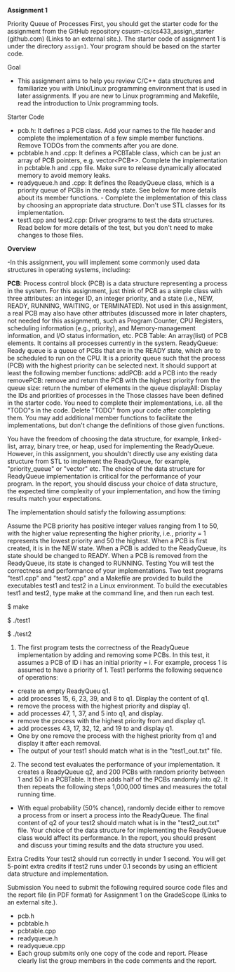 **Assignment 1**

Priority Queue of Processes 
First, you should get the starter code for the assignment from the GitHub repository csusm-cs/cs433_assign_starter (github.com) (Links to an external site.). The starter code of assignment 1 is under the directory `assign1`. Your program should be based on the starter code. 

Goal
- This assignment aims to help you review C/C++ data structures and familiarize you with Unix/Linux programming environment that is used in later assignments. If you are new to Linux programming and Makefile, read the introduction to Unix programming tools.

Starter Code
- pcb.h: It defines a PCB class. Add your names to the file header and complete the implementation of a few simple member functions. Remove TODOs from the comments after you are done.
- pcbtable.h and .cpp: It defines a PCBTable class, which can be just an array of PCB pointers, e.g. vector<PCB*>. Complete the implementation in pcbtable.h and .cpp file. Make sure to release dynamically allocated memory to avoid memory leaks.
- readyqueue.h and .cpp: It defines the ReadyQueue class, which is a priority queue of PCBs in the ready state. See below for more details about its member functions. - Complete the implementation of this class by choosing an appropriate data structure. Don't use STL classes for its implementation.
- test1.cpp and test2.cpp: Driver programs to test the data structures. Read below for more details of the test, but you don't need to make changes to those files. 

**Overview**

-In this assignment, you will implement some commonly used data structures in operating systems, including:

**PCB**: Process control block (PCB) is a data structure representing a process in the system. For this assignment, just think of PCB as a simple class with three attributes: an integer ID, an integer priority, and a state (i.e., NEW, READY, RUNNING, WAITING, or TERMINATED). Not used in this assignment, a real PCB may also have other attributes (discussed more in later chapters, not needed for this assignment), such as Program Counter, CPU Registers, scheduling information (e.g., priority), and Memory-management information, and I/O status information, etc.
PCB Table: An array(list) of PCB elements. It contains all processes currently in the system.
ReadyQueue: Ready queue is a queue of PCBs that are in the READY state, which are to be scheduled to run on the CPU. It is a priority queue such that the process (PCB) with the highest priority can be selected next. It should support at least the following member functions:
addPCB: add a PCB into the ready
removePCB: remove and return the PCB with the highest priority from the queue
size: return the number of elements in the queue
displayAll: Display the IDs and priorities of processes in the
Those classes have been defined in the starter code. You need to complete their implementations, i.e. all the "TODO"s in the code. Delete "TODO" from your code after completing them. You may add additional member functions to facilitate the implementations, but don't change the definitions of those given functions.  

You have the freedom of choosing the data structure, for example, linked-list, array, binary tree, or heap, used for implementing the ReadyQueue. However, in this assignment, you shouldn't directly use any existing data structure from STL to implement the ReadyQueue, for example, "priority_queue" or "vector" etc. The choice of the data structure for ReadyQueue implementation is critical for the performance of your program. In the report, you should discuss your choice of data structure, the expected time complexity of your implementation, and how the timing results match your expectations.

The implementation should satisfy the following assumptions:

Assume the PCB priority has positive integer values ranging from 1 to 50, with the higher value representing the higher priority, i.e., priority = 1 represents the lowest priority and 50 the highest.
When a PCB is first created, it is in the NEW state.
When a PCB is added to the ReadyQueue, its state should be changed to READY.
When a PCB is removed from the ReadyQueue, its state is changed to RUNNING.
Testing
You will test the correctness and performance of your implementations. Two test programs "test1.cpp" and "test2.cpp" and a Makefile are provided to build the executables test1 and test2 in a Linux environment. To build the executables test1 and test2, type make at the command line, and then run each test.

$ make

$ ./test1

$ ./test2

1. The first program tests the correctness of the ReadyQueue implementation by adding and removing some PCBs. In this test, it assumes a PCB of ID i has an initial priority = i. For example, process 1 is assumed to have a priority of 1. Test1 performs the following sequence of operations:

  - create an empty ReadyQueu q1.
  - add processes 15, 6, 23, 39, and 8 to q1. Display the content of q1.
  - remove the process with the highest priority and display q1.
  - add processes 47, 1, 37, and 5 into q1, and display.
  - remove the process with the highest priority from and display q1.
  - add processes 43, 17, 32, 12, and 19 to and display q1.
  - One by one remove the process with the highest priority from q1 and display it after each removal.
  - The output of your test1 should match what is in the "test1_out.txt" file.

2. The second test evaluates the performance of your implementation. It creates a ReadyQueue q2, and 200 PCBs with random priority between 1 and 50 in a PCBTable. It then adds half of the PCBs randomly into q2. It then repeats the following steps 1,000,000 times and measures the total running time.

  -  With equal probability (50% chance), randomly decide either to remove a process from or insert a process into the ReadyQueue.
The final content of q2 of your test2 should match what is in the "test2_out.txt" file. Your choice of the data structure for implementing the ReadyQueue class would affect its performance. In the report, you should present and discuss your timing results and the data structure you used.

Extra Credits
Your test2 should run correctly in under 1 second.  You will get 5-point extra credits if test2 runs under 0.1 seconds by using an efficient data structure and implementation.

Submission
You need to submit the following required source code files and the report file (in PDF format) for Assignment 1 on the GradeScope (Links to an external site.). 

- pcb.h
- pcbtable.h
- pcbtable.cpp
- readyqueue.h
- readyqueue.cpp
- Each group submits only one copy of the code and report. Please clearly list the group members in the code comments and the report.
